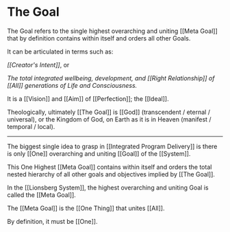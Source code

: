# The Goal

The Goal refers to the single highest overarching and uniting [[Meta Goal]] that by definition contains within itself and orders all other Goals. 

It can be articulated in terms such as: 

*[[Creator's Intent]]*, or  

_The total integrated wellbeing, development, and [[Right Relationship]] of [[All]] generations of Life and Consciousness._ 

It is a [[Vision]] and [[Aim]] of [[Perfection]]; the [[Ideal]]. 

Theologically, ultimately [[The Goal]] is [[God]] (transcendent / eternal / universal), or the Kingdom of God, on Earth as it is in Heaven (manifest / temporal / local). 

____
The biggest single idea to grasp in [[Integrated Program Delivery]] is there is only [[One]] overarching and uniting [[Goal]] of the [[System]].

This One Highest [[Meta Goal]]  contains within itself and orders the total nested hierarchy of all other goals and objectives implied by [[The Goal]].

In the [[Lionsberg System]], the highest overarching and uniting Goal is called the [[Meta Goal]].

The [[Meta Goal]] is the [[One Thing]] that unites [[All]].

By definition, it must be [[One]].